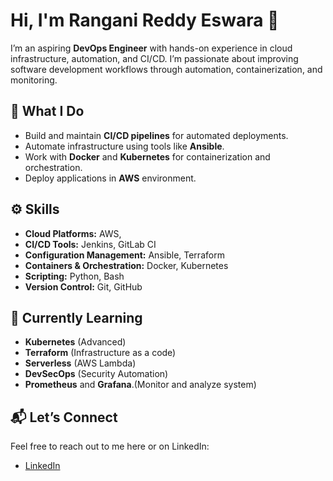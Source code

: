 # Hi, I'm Rangani Reddy Eswara 👋

I’m an aspiring **DevOps Engineer** with hands-on experience in cloud infrastructure, automation, and CI/CD. I’m passionate about improving software development workflows through automation, containerization, and monitoring.

## 🚀 What I Do

- Build and maintain **CI/CD pipelines** for automated deployments.
- Automate infrastructure using tools like **Ansible**.
- Work with **Docker** and **Kubernetes** for containerization and orchestration.
- Deploy applications in **AWS**  environment.

## ⚙️ Skills

- **Cloud Platforms:** AWS, 
- **CI/CD Tools:** Jenkins, GitLab CI
- **Configuration Management:** Ansible, Terraform
- **Containers & Orchestration:** Docker, Kubernetes
- **Scripting:** Python, Bash
- **Version Control:** Git, GitHub

## 🌱 Currently Learning

- **Kubernetes** (Advanced)
- **Terraform** (Infrastructure as a code)
- **Serverless** (AWS Lambda)
- **DevSecOps** (Security Automation)
- **Prometheus** and **Grafana**.(Monitor and analyze system)

## 📬 Let’s Connect

Feel free to reach out to me here or on LinkedIn:

- [LinkedIn](https://www.linkedin.com/in/reddyeswararangani242004/)
